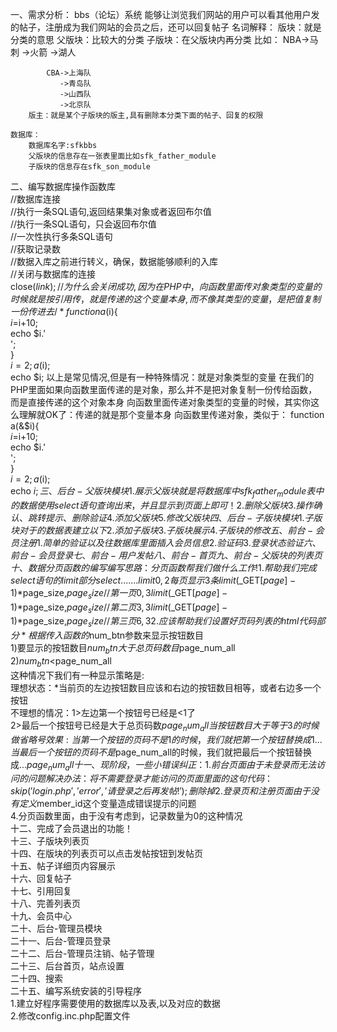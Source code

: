一、需求分析：
  bbs（论坛）系统
	能够让浏览我们网站的用户可以看其他用户发的帖子，注册成为我们网站的会员之后，还可以回复帖子
	名词解释：
		版块：就是分类的意思
		父版块：比较大的分类
		子版块：在父版块内再分类
		比如：
			NBA->马刺
			   ->火箭
			   ->湖人
			
			CBA->上海队
			   ->青岛队
			   ->山西队
			   ->北京队
		版主：就是某个子版块的版主,具有删除本分类下面的帖子、回复的权限
		
	数据库：
		数据库名字:sfkbbs
		父版块的信息存在一张表里面比如sfk_father_module
		子版块的信息存在sfk_son_module
二、编写数据库操作函数库  
  //数据库连接  
	//执行一条SQL语句,返回结果集对象或者返回布尔值  
	//执行一条SQL语句，只会返回布尔值  
	//一次性执行多条SQL语句  
	//获取记录数  
	//数据入库之前进行转义，确保，数据能够顺利的入库  
	//关闭与数据库的连接  
		close($link);//为什么会关闭成功,因为在PHP中，向函数里面传对象类型的变量的时候就是按引用传，就是传递的这个变量本身,而不像其类型的变量，是把值复制一份传进去  
		/*  
		function a($i){  
			 $i=$i+10;  
			echo $i.'<br />';  
		}  
		$i=2;  
		a($i);  
		echo $i;  
		以上是常见情况,但是有一种特殊情况：就是对象类型的变量  
		在我们的PHP里面如果向函数里面传递的是对象，那么并不是把对象复制一份传给函数，而是直接传递的这个对象本身  
		向函数里面传递对象类型的变量的时候，其实你这么理解就OK了：传递的就是那个变量本身  
		向函数里传递对象，类似于：  
		function a(&$i){  
			$i=$i+10;  
			echo $i.'<br />';  
		}  
		$i=2;  
		a($i);  
		echo $i;  
三、后台-父版块 模块  
	1.展示父版块  
		就是将数据库中sfk_father_module表中的数据使用select语句查询出来，并且显示到页面上即可！  
	2.删除父版块  
	3.操作确认、跳转提示、删除验证    
	4.添加父版块  
	5.修改父版块  
四、后台-子版块 模块  
	1.子版块对于的数据表建立以下  
	2.添加子版块  
	3.子版块展示  
	4.子版块的修改  
五、前台-会员注册  
	1.简单的验证以及往数据库里面插入会员信息  
	2.验证码  
	3.登录状态验证  
六、前台-会员登录  
七、前台-用户发帖  
八、前台-首页  
九、前台-父版块的列表页  
十、数据分页函数的编写  
	编写思路：  
		分页函数帮我们做什么工作!  
		1.帮助我们完成select语句的limit部分  
		  select ....... limit 0,2  
			每页显示3条  
			limit ($_GET[$page]-1)*$page_size,$page_size	//第一页	0,3  
			limit ($_GET[$page]-1)*$page_size,$page_size	//第二页	3,3  
			limit ($_GET[$page]-1)*$page_size,$page_size	//第三页	6,3  
		2.应该帮助我们 设置好页码列表的html代码部分  
		  *根据传入函数的$num_btn参数来显示按钮数目  
		  1)要显示的按钮数目$num_btn大于总页码数目$page_num_all  
		  2)$num_btn<$page_num_all  
		    这种情况下我们有一种显示策略是:  
				理想状态：*当前页的左边按钮数目应该和右边的按钮数目相等，或者右边多一个按钮  
						不理想的情况：1>左边第一个按钮号已经是<1了  
									  2>最后一个按钮号已经是大于总页码数$page_num_all  
			当按钮数目大于等于3的时候做省略号效果:  
				当第一个按钮的页码不是1的时候，我们就把第一个按钮替换成1...  
				当最后一个按钮的页码不是$page_num_all的时候，我们就把最后一个按钮替换成...$page_num_all  
十一、现阶段，一些小错误纠正：  
	1.前台页面由于未登录而无法访问的问题  
		解决办法：将不需要登录才能访问的页面里面的这句代码：skip('login.php', 'error', '请登录之后再发帖!'); 删除掉  
	2.登录页和注册页面由于没有定义$member_id这个变量造成错误提示的问题  
	4.分页函数里面，由于没有考虑到，记录数量为0的这种情况  
十二、完成了会员退出的功能！  
十三、子版块列表页  
十四、在版块的列表页可以点击发帖按钮到发帖页  
十五、帖子详细页内容展示  
十六、回复帖子  
十七、引用回复  
十八、完善列表页  
十九、会员中心  
二十、后台-管理员模块	  
二十一、后台-管理员登录  
二十二、后台-管理员注销、帖子管理  
二十三、后台首页，站点设置	  
二十四、搜索   
二十五、编写系统安装的引导程序  
		1.建立好程序需要使用的数据库以及表,以及对应的数据  
		2.修改config.inc.php配置文件  
	
		


	
